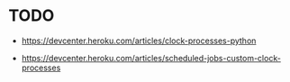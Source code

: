 # TODO

- https://devcenter.heroku.com/articles/clock-processes-python

- https://devcenter.heroku.com/articles/scheduled-jobs-custom-clock-processes